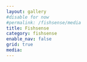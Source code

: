 ```yaml
---
layout: gallery
#disable for now
#permalink: /fishsense/media
title: Fishsense
category: fishsense
enable_nav: false
grid: true
media: 
---
```




